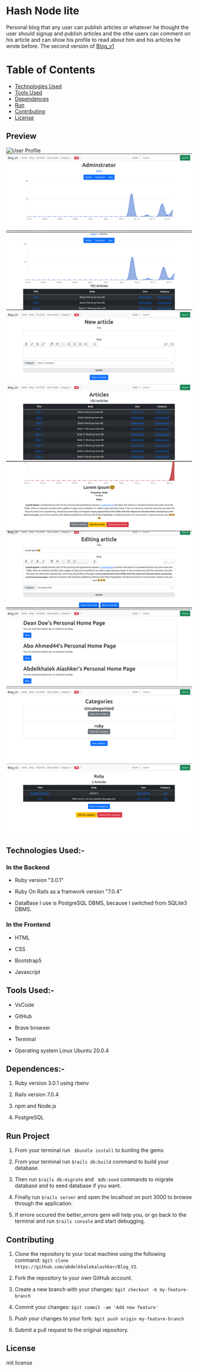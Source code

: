 # Hash Node lite
 Personal blog that any user can publish articles or whatever he thought the user should signup and publish articles and the othe users can comment on his article and can show his profile to read about him and his articles he wrote before.
 The second version of [Blog_v1](https://github.com/abdelkhalekalashker/Blog_v1)


# Table of Contents
* [Technologies Used](#technologies-used-)
* [Tools Used](#tools-used-)
* [Dependences](#dependences-)
* [Run](#run-project)
* [Contributing](#contributing)
* [License](#license)



## Preview

  ![User Profile](app/assets/images/user_profile_page.png)
  ![Admin](app/assets/images/amins_page.png)
  ![Admin](app/assets/images/amins_articls.png)
  ![Create article](app/assets/images/create_articl.png)
  ![Articles](app/assets/images/articls_page.png)
  ![Artile show](app/assets/images/article_show_pag.png)
  ![Edit article](app/assets/images/Article_edit_page.png)
  ![Home_page](app/assets/images/hom_pag.png)
  ![Categories](app/assets/images/catgories_index.png)
  ![Show Category](app/assets/images/ruby_catgory_page.png)






## Technologies Used:-

  ### In the Backend

  * Ruby version "3.0.1"

  * Ruby On Rails as a framwork version "7.0.4"

  * DataBase I use is PostgreSQL DBMS, because I switched from SQLite3 DBMS.

  ### In the Frontend

  * HTML

  * CSS

  * Bootstrap5

  * Javascript


## Tools Used:-

  * VsCode

  * GitHub

  * Brave browser

  * Terminal

  * Operating system Linux Ubuntu 20.0.4


## Dependences:-

  1. Ruby version 3.0.1 using rbenv

  2. Rails version 7.0.4

  3. npm and Node.js

  4. PostgreSQL

## Run Project
   1. From your terminal run  ` $bundle install` to bunling the gems

   2. From your terminal run  ` $rails db:build ` command to build your database.

   3. Then run ` $rails db:migrate ` and ` $db:seed` commands to migrate database and to seed database if you want.

   4. Finally run ` $rails server ` and open the localhost on port 3000 to browse through the application.

   5. If errore occured the better_errors gem will help you, or go back to the terminal and run ` $rails console ` and start debugging.



## Contributing
   1. Clone the repository to your local machine using the following command:
    `$git clone https://github.com/abdelkhalekalashker/Blog_V2`.

   2. Fork the repository to your own GitHub account.

   3. Create a new branch with your changes: `$git checkout -b my-feature-branch`

   4. Commit your changes: `$git commit -am 'Add new feature'`

   5. Push your changes to your fork: `$git push origin my-feature-branch`

   6. Submit a pull request to the original repository.


## License

   mit license

